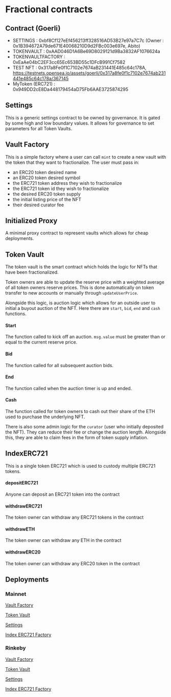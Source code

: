 # Fractional contracts

## Contract (Goerli)

- SETTINGS : 0xbf8Cf127eEf456213ff328516AD53B27e97a7C7c (Owner : 0x1B394672A79de671E40068210D9d2FBc003e697e, Abito)
- TOKENVAULT : 0xAAD046D1A6Be69D8029121d9Ba3832AF1076624a
- TOKENVAULTFACTORY : 0xEaAe04bC2EF3cc65Ec653BD55c1DFcB991Cf7582
- TEST NFT : 0x317a8Fe0f1C7102e7674aB231441E485c64c178A, https://testnets.opensea.io/assets/goerli/0x317a8fe0f1c7102e7674ab231441e485c64c178a/367145
- MyToken (ERC721) : 0x949DD2cE8Da448179454aD75Fb6AAE3725874295


## Settings
This is a generic settings contract to be owned by governance. It is gated by some high and low boundary values. It allows for governance to set parameters for all Token Vaults.

## Vault Factory
This is a simple factory where a user can call `mint` to create a new vault with the token that they want to fractionalize. The user must pass in:
- an ERC20 token desired name
- an ERC20 token desired symbol
- the ERC721 token address they wish to fractionalize
- the ERC721 token id they wish to fractionalize
- the desired ERC20 token supply
- the initial listing price of the NFT
- their desired curator fee

## Initialized Proxy
A minimal proxy contract to represent vaults which allows for cheap deployments.

## Token Vault
The token vault is the smart contract which holds the logic for NFTs that have been fractionalized.

Token owners are able to update the reserve price with a weighted average of all token owners reserve prices. This is done automatically on token transfer to new accounts or manually through `updateUserPrice`.

Alongside this logic, is auction logic which allows for an outside user to initial a buyout auction of the NFT. Here there are `start`, `bid`, `end` and `cash` functions.
#### Start
The function called to kick off an auction. `msg.value` must be greater than or equal to the current reserve price.
#### Bid
The function called for all subsequent auction bids.
#### End
The function called when the auction timer is up and ended.
#### Cash
The function called for token owners to cash out their share of the ETH used to purchase the underlying NFT.

There is also some admin logic for the `curator` (user who initially deposited the NFT). They can reduce their fee or change the auction length. Alongside this, they are able to claim fees in the form of token supply inflation.

## IndexERC721
This is a single token ERC721 which is used to custody multiple ERC721 tokens. 
#### depositERC721
Anyone can deposit an ERC721 token into the contract
#### withdrawERC721
The token owner can withdraw any ERC721 tokens in the contract
#### withdrawETH
The token owner can withdraw any ETH in the contract
#### withdrawERC20
The token owner can withdraw any ERC20 token in the contract

## Deployments
### Mainnet
[Vault Factory](https://etherscan.io/address/0x85aa7f78bdb2de8f3e0c0010d99ad5853ffcfc63)

[Token Vault](https://etherscan.io/address/0x7b0fce54574d9746414d11367f54c9ab94e53dca)

[Settings](https://etherscan.io/address/0xE0FC79183a22106229B84ECDd55cA017A07eddCa)

[Index ERC721 Factory](https://etherscan.io/address/0xde771104c0c44123d22d39bb716339cd0c3333a1)

### Rinkeby
[Vault Factory](https://rinkeby.etherscan.io/address/0x458556c097251f52ca89cB81316B4113aC734BD1)

[Token Vault](https://rinkeby.etherscan.io/address/0x825f25f908db46daEA42bd536d25f8633667f62b)

[Settings](https://rinkeby.etherscan.io/address/0x1C0857f8642D704ecB213A752A3f68E51913A779)

[Index ERC721 Factory](https://rinkeby.etherscan.io/address/0xee727b734aC43fc391b67caFd18e5DD4Dc939668)

